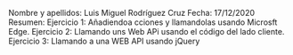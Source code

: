 Nombre y apellidos: Luis Miguel Rodríguez Cruz 
Fecha: 17/12/2020 
Resumen:  Ejercicio 1: Añadiendoa cciones y llamandolas usando Microsft Edge.
          Ejercicio 2: Llamando uns Web APi usando el código del lado cliente.
          Ejercicio 3: Llamando a una WEB API usando jQuery
